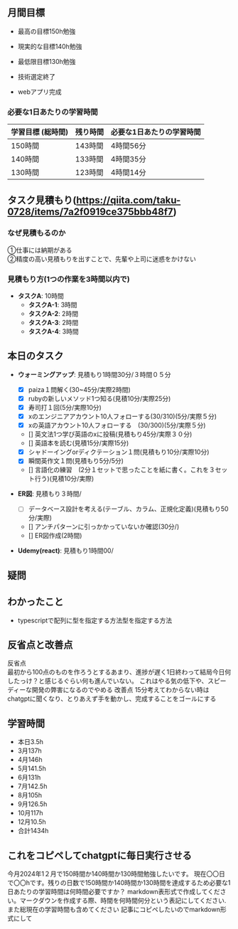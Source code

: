 
## 月間目標
- 最高の目標150h勉強
- 現実的な目標140h勉強
- 最低限目標130h勉強

- 技術選定終了
- webアプリ完成

### 必要な1日あたりの学習時間

| 学習目標 (総時間) | 残り時間 | 必要な1日あたりの学習時間 |
|------------------|----------|------------------------|
| 150時間          | 143時間  | 4時間56分               |
| 140時間          | 133時間  | 4時間35分               |
| 130時間          | 123時間  | 4時間14分               |


## タスク見積もり(https://qiita.com/taku-0728/items/7a2f0919ce375bbb48f7)
### なぜ見積もるのか   
①仕事には納期がある  
②精度の高い見積もりを出すことで、先輩や上司に迷惑をかけない

### 見積もり方(1つの作業を3時間以内で)
- **タスクA**: 10時間
  - **タスクA-1**: 3時間
  - **タスクA-2**: 2時間
  - **タスクA-3**: 2時間
  - **タスクA-4**: 3時間


## 本日のタスク

  - **ウォーミングアップ**: 見積もり1時間30分/３時間０５分
    - [x] paiza１問解く(30~45分/実際2時間)
    - [x] rubyの新しいメソッド1つ知る(見積10分/実際25分)
    - [x] 寿司打１回(5分/実際10分)
    - [x] xのエンジニアアカウント10人フォローする(30/310)(5分/実際５分)
    - [x] xの英語アカウント10人フォローする　(30/300)(5分/実際５分)
    - [] 英文法1つ学び英語のxに投稿(見積もり45分/実際３０分)
    - [] 英語本を読む(見積15分/実際15分)
    - [x] シャドーイングorディクテーション１問(見積もり10分/実際10分)
    - [x] 瞬間英作文１問(見積もり5分/5分)
    - [] 言語化の練習　(2分１セットで思ったことを紙に書く。これを３セット行う)(見積10分/実際)
   
   - **ER図**: 見積もり３時間/    
     - [ ] データベース設計を考える(テーブル、カラム、正規化定義)(見積もり50分/実際)
     - [] アンチパターンに引っかかっていないか確認(30分/)  
     - [] ER図作成(2時間)
    
  - **Udemy(react)**: 見積もり1時間00/
    
  
    

## 疑問




## わかったこと
- typescriptで配列に型を指定する方法型を指定する方法


## 反省点と改善点
反省点   
最初から100点のものを作ろうとするあまり、進捗が遅く1日終わって結局今日何したっけ？と感じるぐらい何も進んでいない。
これはやる気の低下や、スピーディーな開発の弊害になるのでやめる
改善点
15分考えてわからない時はchatgptに聞くなり、とりあえず手を動かし、完成することをゴールにする

## 学習時間
  - 本日3.5h
  - 3月137h
  - 4月146h
  - 5月141.5h
  - 6月131h
  - 7月142.5h
  - 8月105h
  - 9月126.5h
  - 10月117h
  - 12月10.5h
  - 合計1434h

 ## これをコピペしてchatgptに毎日実行させる
今月2024年1２月で150時間か140時間か130時間勉強したいです。
現在〇〇日で〇〇hです。残りの日数で150時間か140時間か130時間を達成するため必要な1日あたりの学習時間は何時間必要ですか？
markdown表形式で作成してください。マークダウンを作成する際、時間を何時間何分という表記にしてください.また総現在の学習時間も含めてください
記事にコピペしたいのでmarkdown形式にして
 
